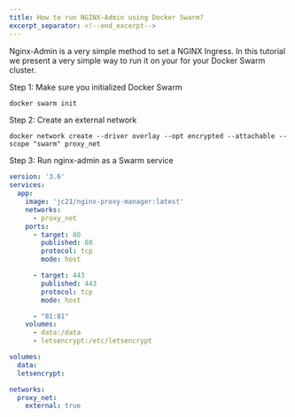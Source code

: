 ```yaml
---
title: How to run NGINX-Admin using Docker Swarm?
excerpt_separator: <!--end_excerpt-->
---
```


Nginx-Admin is a very simple method to set a NGINX Ingress. In this tutorial we present a very simple way to run it on your for your Docker Swarm cluster.

<!--end_excerpt-->

Step 1: Make sure you initialized Docker Swarm

```bash
docker swarm init
```

Step 2: Create an external network

```
docker network create --driver overlay --opt encrypted --attachable --scope "swarm" proxy_net
```

Step 3: Run nginx-admin as a Swarm service

```yaml
version: '3.6'
services:
  app:
    image: 'jc21/nginx-proxy-manager:latest'
    networks:
      - proxy_net
    ports:
      - target: 80
        published: 80
        protocol: tcp
        mode: host

      - target: 443
        published: 443
        protocol: tcp
        mode: host

      - "81:81"
    volumes:
      - data:/data
      - letsencrypt:/etc/letsencrypt

volumes:
  data:
  letsencrypt:

networks:
  proxy_net:
    external: true
```

